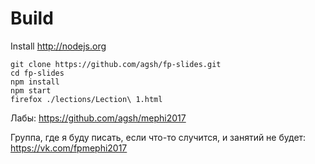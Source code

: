 # Build
Install http://nodejs.org
```
git clone https://github.com/agsh/fp-slides.git
cd fp-slides
npm install
npm start
firefox ./lections/Lection\ 1.html
```
Лабы: https://github.com/agsh/mephi2017

Группа, где я буду писать, если что-то случится, и занятий не будет: https://vk.com/fpmephi2017
